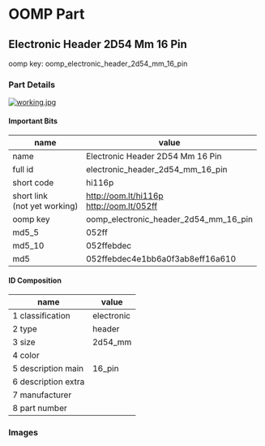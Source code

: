 # OOMP Part  
## Electronic Header 2D54 Mm 16 Pin  
  
oomp key: oomp_electronic_header_2d54_mm_16_pin  
  
### Part Details  
  
[![working.jpg](working_600.jpg)](working.jpg)  
  
#### Important Bits  
| name | value | 
| --- | --- | 
| name | Electronic Header 2D54 Mm 16 Pin | 
| full id | electronic_header_2d54_mm_16_pin | 
| short code | hi116p | 
| short link<br>(not yet working) | http://oom.lt/hi116p<br>http://oom.lt/052ff | 
| oomp key | oomp_electronic_header_2d54_mm_16_pin | 
| md5_5 | 052ff | 
| md5_10 | 052ffebdec | 
| md5 | 052ffebdec4e1bb6a0f3ab8eff16a610 | 
#### ID Composition  
| name | value | 
| --- | --- | 
| 1 classification | electronic | 
| 2 type | header | 
| 3 size | 2d54_mm | 
| 4 color |  | 
| 5 description main | 16_pin | 
| 6 description extra |  | 
| 7 manufacturer |  | 
| 8 part number |  | 
### Images  
